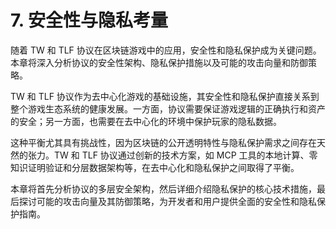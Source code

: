 # 7. 安全性与隐私考量

随着 TW 和 TLF 协议在区块链游戏中的应用，安全性和隐私保护成为关键问题。本章将深入分析协议的安全性架构、隐私保护措施以及可能的攻击向量和防御策略。

TW 和 TLF 协议作为去中心化游戏的基础设施，其安全性和隐私保护直接关系到整个游戏生态系统的健康发展。一方面，协议需要保证游戏逻辑的正确执行和资产的安全；另一方面，也需要在去中心化的环境中保护玩家的隐私数据。

这种平衡尤其具有挑战性，因为区块链的公开透明特性与隐私保护需求之间存在天然的张力。TW 和 TLF 协议通过创新的技术方案，如 MCP 工具的本地计算、零知识证明验证和分层数据架构等，在去中心化和隐私保护之间取得了平衡。

本章将首先分析协议的多层安全架构，然后详细介绍隐私保护的核心技术措施，最后探讨可能的攻击向量及其防御策略，为开发者和用户提供全面的安全性和隐私保护指南。
